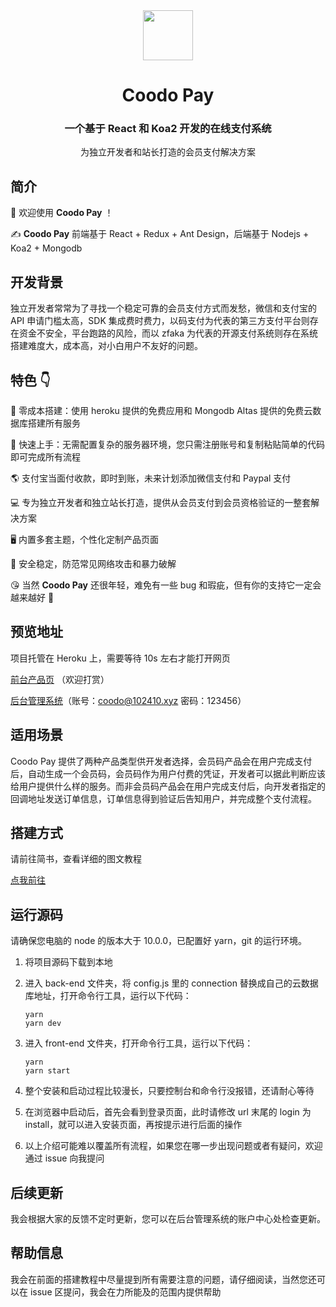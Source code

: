 <div align="center">
<img src="https://i.loli.net/2020/03/27/xdEUXeo6QDMWa2O.png" width="80px" height="80px"/>
</div>
  <h1 align="center">
    Coodo Pay
  </h1>
  <h3 align="center">
    一个基于 React 和 Koa2 开发的在线支付系统
  </h3>
<p align="center">
    为独立开发者和站长打造的会员支付解决方案
</p>

## 简介

👏 欢迎使用 **Coodo Pay** ！

✍️ **Coodo Pay** 前端基于 React + Redux + Ant Design，后端基于 Nodejs + Koa2 + Mongodb

## 开发背景

独立开发者常常为了寻找一个稳定可靠的会员支付方式而发愁，微信和支付宝的 API 申请门槛太高，SDK 集成费时费力，以码支付为代表的第三方支付平台则存在资金不安全，平台跑路的风险，而以 zfaka 为代表的开源支付系统则存在系统搭建难度大，成本高，对小白用户不友好的问题。

## 特色 👇

📝 零成本搭建：使用 heroku 提供的免费应用和 Mongodb Altas 提供的免费云数据库搭建所有服务

🌉 快速上手：无需配置复杂的服务器环境，您只需注册账号和复制粘贴简单的代码即可完成所有流程

🌎 支付宝当面付收款，即时到账，未来计划添加微信支付和 Paypal 支付

💻 专为独立开发者和独立站长打造，提供从会员支付到会员资格验证的一整套解决方案

🖥 内置多套主题，个性化定制产品页面

🌱 安全稳定，防范常见网络攻击和暴力破解

😘 当然 **Coodo Pay** 还很年轻，难免有一些 bug 和瑕疵，但有你的支持它一定会越来越好 🏃

## 预览地址

项目托管在 Heroku 上，需要等待 10s 左右才能打开网页

[前台产品页](https://pay.960960.xyz/#/product/5) （欢迎打赏）

[后台管理系统](https://pay.960960.xyz)（账号：coodo@102410.xyz 密码：123456）

## 适用场景

Coodo Pay 提供了两种产品类型供开发者选择，会员码产品会在用户完成支付后，自动生成一个会员码，会员码作为用户付费的凭证，开发者可以据此判断应该给用户提供什么样的服务。而非会员码产品会在用户完成支付后，向开发者指定的回调地址发送订单信息，订单信息得到验证后告知用户，并完成整个支付流程。

## 搭建方式

请前往简书，查看详细的图文教程

[点我前往](https://www.jianshu.com/p/13e3ed3f7079)

## 运行源码

请确保您电脑的 node 的版本大于 10.0.0，已配置好 yarn，git 的运行环境。

1. 将项目源码下载到本地

2. 进入 back-end 文件夹，将 config.js 里的 connection 替换成自己的云数据库地址，打开命令行工具，运行以下代码：

   ```
   yarn
   yarn dev
   ```

3. 进入 front-end 文件夹，打开命令行工具，运行以下代码：

   ```
   yarn
   yarn start
   ```

4. 整个安装和启动过程比较漫长，只要控制台和命令行没报错，还请耐心等待

5. 在浏览器中启动后，首先会看到登录页面，此时请修改 url 末尾的 login 为 install，就可以进入安装页面，再按提示进行后面的操作

6. 以上介绍可能难以覆盖所有流程，如果您在哪一步出现问题或者有疑问，欢迎通过 issue 向我提问

## 后续更新

我会根据大家的反馈不定时更新，您可以在后台管理系统的账户中心处检查更新。

## 帮助信息

我会在前面的搭建教程中尽量提到所有需要注意的问题，请仔细阅读，当然您还可以在 issue 区提问，我会在力所能及的范围内提供帮助
